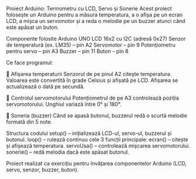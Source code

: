   Proiect Arduino: Termometru cu LCD, Servo și Sonerie
Acest proiect folosește un Arduino pentru a măsura temperatura, a o afișa pe un ecran LCD, a mișca un servomotor și a reda o melodie pe un buzzer atunci când este apăsat un buton.

  Componente folosite
Arduino UNO
LCD 16x2 cu I2C (adresă 0x27)
Senzor de temperatură (ex. LM35) – pin A2
Servomotor – pin 9
Potențiometru pentru servo – pin A3
Buzzer – pin 11
Buton – pin 8

Ce face programul:

🔹 Afișarea temperaturii
Senzorul de pe pinul A2 citește temperatura.
Valoarea este convertită în grade Celsius și afișată pe LCD.
Afișarea se actualizează o dată pe secundă.

🔹 Controlul servomotorului
Potențiometrul de pe A3 controlează poziția servomotorului.
Unghiul variază între 0° și 180°.

🔹 Soneria (buzzer)
Când se apasă butonul, buzzerul redă o scurtă melodie formată din 5 note.

Structura codului
setup() – inițializează LCD-ul, servo-ul, buzzerul și butonul.
loop() – rulează continuu cele 3 funcții principale:
ecran() – citește și afișează temperatura.
servoUsa() – controlează mișcarea servomotorului.
sonerie() – redă melodia dacă este apăsat butonul.

Proiect realizat ca exercițiu pentru învățarea componentelor Arduino (LCD, servo, senzor, buzzer, buton).
